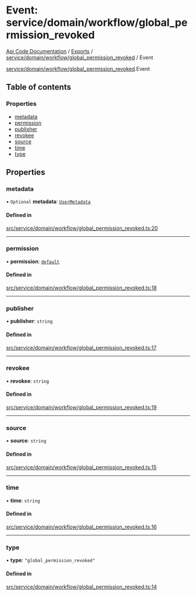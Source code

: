 # Event: service/domain/workflow/global_permission_revoked
[Api Code Documentation](../README.md) / [Exports](../modules.md) / [service/domain/workflow/global\_permission\_revoked](../modules/service_domain_workflow_global_permission_revoked.md) / Event

[service/domain/workflow/global\_permission\_revoked](../modules/service_domain_workflow_global_permission_revoked.md).Event

## Table of contents

### Properties

- [metadata](service_domain_workflow_global_permission_revoked.Event.md#metadata)
- [permission](service_domain_workflow_global_permission_revoked.Event.md#permission)
- [publisher](service_domain_workflow_global_permission_revoked.Event.md#publisher)
- [revokee](service_domain_workflow_global_permission_revoked.Event.md#revokee)
- [source](service_domain_workflow_global_permission_revoked.Event.md#source)
- [time](service_domain_workflow_global_permission_revoked.Event.md#time)
- [type](service_domain_workflow_global_permission_revoked.Event.md#type)

## Properties

### metadata

• `Optional` **metadata**: [`UserMetadata`](../modules/service_domain_metadata.md#usermetadata)

#### Defined in

[src/service/domain/workflow/global_permission_revoked.ts:20](https://github.com/openkfw/TruBudget/blob/c993c60c/api/src/service/domain/workflow/global_permission_revoked.ts#L20)

___

### permission

• **permission**: [`default`](../modules/authz_intents.md#default)

#### Defined in

[src/service/domain/workflow/global_permission_revoked.ts:18](https://github.com/openkfw/TruBudget/blob/c993c60c/api/src/service/domain/workflow/global_permission_revoked.ts#L18)

___

### publisher

• **publisher**: `string`

#### Defined in

[src/service/domain/workflow/global_permission_revoked.ts:17](https://github.com/openkfw/TruBudget/blob/c993c60c/api/src/service/domain/workflow/global_permission_revoked.ts#L17)

___

### revokee

• **revokee**: `string`

#### Defined in

[src/service/domain/workflow/global_permission_revoked.ts:19](https://github.com/openkfw/TruBudget/blob/c993c60c/api/src/service/domain/workflow/global_permission_revoked.ts#L19)

___

### source

• **source**: `string`

#### Defined in

[src/service/domain/workflow/global_permission_revoked.ts:15](https://github.com/openkfw/TruBudget/blob/c993c60c/api/src/service/domain/workflow/global_permission_revoked.ts#L15)

___

### time

• **time**: `string`

#### Defined in

[src/service/domain/workflow/global_permission_revoked.ts:16](https://github.com/openkfw/TruBudget/blob/c993c60c/api/src/service/domain/workflow/global_permission_revoked.ts#L16)

___

### type

• **type**: ``"global_permission_revoked"``

#### Defined in

[src/service/domain/workflow/global_permission_revoked.ts:14](https://github.com/openkfw/TruBudget/blob/c993c60c/api/src/service/domain/workflow/global_permission_revoked.ts#L14)
